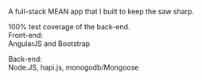 A full-stack MEAN app that I built to keep the saw sharp.

100% test coverage of the back-end.  
Front-end:  
AngularJS and Bootstrap  

Back-end:  
Node.JS, hapi.js, monogodb/Mongoose

